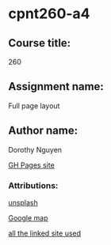# cpnt260-a4

## Course title: 
260

## Assignment name: 
Full page layout

## Author name: 
Dorothy Nguyen

[GH Pages site]()

### Attributions:
[unsplash](https://unsplash.com/photos/dmkmrNptMpw)

[Google map](https://www.google.com/search?q=how+to+add+google+mapcss&sca_esv=570556253&rlz=1C1VDKB_enCA1074CA1074&sxsrf=AM9HkKmu0gZhuQI5yjtUR4n8h9VvAFdhIA%3A1696388038077&ei=xtMcZa_yA7Gt0PEPy4a04Ag&ved=0ahUKEwiv7aPzsduBAxWxFjQIHUsDDYwQ4dUDCBA&uact=5&oq=how+to+add+google+mapcss&gs_lp=Egxnd3Mtd2l6LXNlcnAaAhgCIhhob3cgdG8gYWRkIGdvb2dsZSBtYXBjc3MyBxAAGA0YgAQyBxAAGA0YgAQyBxAAGA0YgAQyBxAAGA0YgAQyBxAAGA0YgAQyBxAAGA0YgAQyBxAAGA0YgAQyBxAAGA0YgAQyBxAAGA0YgAQyBxAAGA0YgARIhQlQ3gNY6AdwAXgBkAEAmAHJAaABiQOqAQUxLjEuMbgBA8gBAPgBAcICDRAAGEcY1gQYsAMYiwPCAgQQIxgnwgIIEAAYigUYkQLCAgUQABiABOIDBBgAIEGIBgGQBgg&sclient=gws-wiz-serp#kpvalbx=_y9McZfXZEPHk0PEPyJy68AQ_45 )

[all the linked site used](https://www.figma.com/file/cjUSIh01OBzobWox2wLEJi/ideas?type=whiteboard&node-id=0%3A1&t=UowldgY7eyusl98B-1 )



